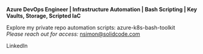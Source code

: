 **Azure DevOps Engineer | Infrastructure Automation | Bash Scripting | Key Vaults, Storage, Scripted IaC**

Explore my private repo automation scripts: <a href="https://github.com/nsimon/azure-k8s-bash-toolkit" rel="noopener noreferrer" style="text-decoration: none;">azure-k8s-bash-toolkit</a><br />
<i>Please reach out for access: </i>nsimon@solidcode.com

<a href="https://www.linkedin.com/in/neilrsimon" rel="noopener noreferrer" style="text-decoration: none;">LinkedIn</a>

